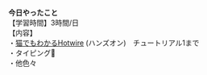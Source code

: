 **今日やったこと**<br>
【学習時間】3時間/日<br>
【内容】<br>
・[猫でもわかるHotwire](https://zenn.dev/shita1112/books/cat-hotwire-turbo) (ハンズオン)　チュートリアル1まで<br>
・タイピング🍦<br>
・他色々
